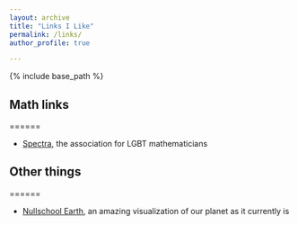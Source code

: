 ```yaml
---
layout: archive
title: "Links I Like"
permalink: /links/
author_profile: true

---
```


{% include base_path %}

## Math links
======
* [Spectra](http://lgbtmath.org/ "Spectra"), the association for LGBT mathematicians

 ## Other things
======
* [Nullschool Earth](https://earth.nullschool.net/ "Nullschool Earth"), an amazing visualization of our planet as it currently is